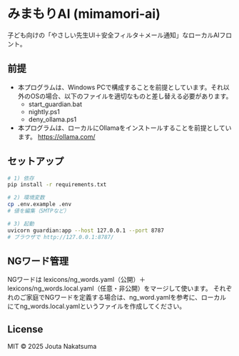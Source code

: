 # みまもりAI (mimamori-ai)

子ども向けの「やさしい先生UI＋安全フィルタ＋メール通知」なローカルAIフロント。

## 前提

* 本プログラムは、Windows PCで構成することを前提としています。それ以外のOSの場合、以下のファイルを適切なものと差し替える必要があります。
    * start_guardian.bat
    * nightly.ps1
    * deny_ollama.ps1
* 本プログラムは、ローカルにOllamaをインストールすることを前提としています。
https://ollama.com/

## セットアップ
```bash
# 1) 依存
pip install -r requirements.txt

# 2) 環境変数
cp .env.example .env
# 値を編集（SMTPなど）

# 3) 起動
uvicorn guardian:app --host 127.0.0.1 --port 8787
# ブラウザで http://127.0.0.1:8787/

```
## NGワード管理
NGワードは lexicons/ng_words.yaml（公開）＋ lexicons/ng_words.local.yaml（任意・非公開）をマージして使います。
それぞれのご家庭でNGワードを定義する場合は、ng_word.yamlを参考に、ローカルにてng_words.local.yamlというファイルを作成してください。

## License
MIT © 2025 Jouta Nakatsuma